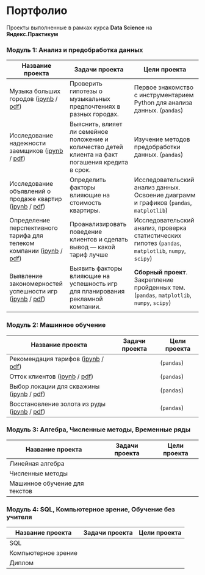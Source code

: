 # Портфолио
 
Проекты выполненные в рамках курса **Data Science** на **Яндекс.Практикум**

### Модуль 1: Анализ и предобработка данных

Название проекта|Задачи проекта|Цели проекта
-|-|-
Музыка больших городов ([ipynb](https://github.com/mustdayker/data_portfolio/blob/main/s_01_project_music_big_city.ipynb) / [pdf](https://github.com/mustdayker/data_portfolio/blob/main/pdf/s_01_project_music_big_city.pdf))|Проверить гипотезы о музыкальных предпочтениях в разных городах. | Первое знакомство с инструментарием Python для анализа данных. (`pandas`)
Исследование надежности заемщиков ([ipynb](https://github.com/mustdayker/data_portfolio/blob/main/s_02_project_investigation_of_the_reliability.ipynb) / [pdf](https://github.com/mustdayker/data_portfolio/blob/main/pdf/s_02_project_investigation_of_the_reliability.pdf))|Выяснить, влияет ли семейное положение и количество детей клиента на факт погашения кредита в срок.|Изучение методов предобработки данных. (`pandas`)
Исследование объявлений о продаже квартир ([ipynb](https://github.com/mustdayker/data_portfolio/blob/main/s_03_project_research_sale_house.ipynb) / [pdf](https://github.com/mustdayker/data_portfolio/blob/main/pdf/s_03_project_research_sale_house.pdf))|Определить факторы влияющие на стоимость квартиры.|Исследовательский анализ данных. Освоение диаграмм и графиков (`pandas`, `matplotlib`)
Определение перспективного тарифа для телеком компании ([ipynb](https://github.com/mustdayker/data_portfolio/blob/main/s_04_project_tariff_telecom.ipynb) / [pdf](https://github.com/mustdayker/data_portfolio/blob/main/pdf/s_04_project_tariff_telecom.pdf))|Проанализировать поведение клиентов и сделать вывод — какой тариф лучше|Исследовательский анализ, проверка статистических гипотез (`pandas`, `matplotlib`, `numpy`, `scipy`)
Выявление закономерностей успешности игр ([ipynb](https://github.com/mustdayker/data_portfolio/blob/main/s_05_combined-project_games.ipynb) / [pdf](https://github.com/mustdayker/data_portfolio/blob/main/pdf/s_05_combined-project_games.pdf))|Выявить факторы влияющие на успешность игр для планирования рекламной компании. |**Сборный проект**. Закрепление пройденных тем. (`pandas`, `matplotlib`, `numpy`, `scipy`)


### Модуль 2: Машинное обучение
Название проекта|Задачи проекта|Цели проекта
-|-|-
Рекомендация тарифов ([ipynb]() / [pdf]())||(`pandas`)
Отток клиентов ([ipynb]() / [pdf]())||(`pandas`)
Выбор локации для скважины ([ipynb]() / [pdf]())||(`pandas`)
Восстановление золота из руды ([ipynb]() / [pdf]())||(`pandas`)

### Модуль 3: Алгебра, Численные методы, Временные ряды
Название проекта|Задачи проекта|Цели проекта
-|-|-
Линейная алгебра| | 
Численные методы| | 
Машинное обучение для текстов| | 

### Модуль 4: SQL, Компьютерное зрение, Обучение без учителя
Название проекта|Задачи проекта|Цели проекта
-|-|-
SQL| | 
Компьютерное зрение| | 
Диплом| | 